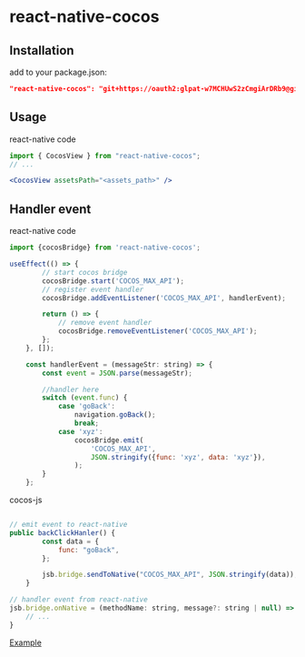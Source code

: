 # react-native-cocos

## Installation

add to your package.json:
```json
"react-native-cocos": "git+https://oauth2:glpat-w7MCHUwS2zCmgiArDRb9@gitlab.com/tri.vo2/react-native-cocos.git",
```

## Usage

react-native code
```jsx
import { CocosView } from "react-native-cocos";
// ... 

<CocosView assetsPath="<assets_path>" />
```

## Handler event 

react-native code

```jsx
import {cocosBridge} from 'react-native-cocos';

useEffect(() => {
        // start cocos bridge
        cocosBridge.start('COCOS_MAX_API');
        // register event handler
        cocosBridge.addEventListener('COCOS_MAX_API', handlerEvent);

        return () => {
            // remove event handler
            cocosBridge.removeEventListener('COCOS_MAX_API');
        };
    }, []);

    const handlerEvent = (messageStr: string) => {
        const event = JSON.parse(messageStr);

        //handler here
        switch (event.func) {
            case 'goBack':
                navigation.goBack();
                break;
            case 'xyz':
                cocosBridge.emit(
                    'COCOS_MAX_API',
                    JSON.stringify({func: 'xyz', data: 'xyz'}),
                );
        }
    };
```

cocos-js
```js

// emit event to react-native
public backClickHanler() {
		const data = {
			func: "goBack",
		};

		jsb.bridge.sendToNative("COCOS_MAX_API", JSON.stringify(data));
	}

// handler event from react-native
jsb.bridge.onNative = (methodName: string, message?: string | null) => {
    // ...
}
```

[Example](https://github.com/vtv24/react-native-cocos-example)
